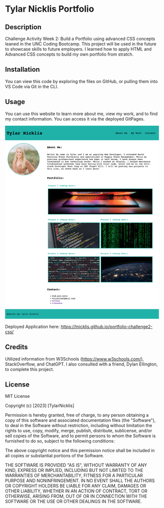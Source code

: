# Tylar Nicklis Portfolio

## Description
Challenge Activity Week 2: Build a Portfolio using advanced CSS concepts leaned in the UNC Coding Bootcamp. This project will be used in the future to showcase skills to future employers. I learned how to apply HTML and Advanced CSS concepts to build my own portfolio from stratch.

## Installation
You can view this code by exploring the files on GitHub, or pulling them into VS Code via Git in the CLI.

## Usage
You can use this website to learn more about me, view my work, and to find my contact information. You can access it via the deployed GitPages. 

![Project Screenshot](./assets/images/FinishedProjectSample.png)

Deployed Application here: https://tnicklis.github.io/portfolio-challenge2-css/

## Credits 
Utilized information from W3Schools (https://www.w3schools.com/), StackOverflow, and ChatGPT.
I also consulted with a friend, Dylan Ellington, to complete this project.

## License
MIT License

Copyright (c) [2023] [TylarNicklis]

Permission is hereby granted, free of charge, to any person obtaining a copy
of this software and associated documentation files (the "Software"), to deal
in the Software without restriction, including without limitation the rights
to use, copy, modify, merge, publish, distribute, sublicense, and/or sell
copies of the Software, and to permit persons to whom the Software is
furnished to do so, subject to the following conditions:

The above copyright notice and this permission notice shall be included in all
copies or substantial portions of the Software.

THE SOFTWARE IS PROVIDED "AS IS", WITHOUT WARRANTY OF ANY KIND, EXPRESS OR
IMPLIED, INCLUDING BUT NOT LIMITED TO THE WARRANTIES OF MERCHANTABILITY,
FITNESS FOR A PARTICULAR PURPOSE AND NONINFRINGEMENT. IN NO EVENT SHALL THE
AUTHORS OR COPYRIGHT HOLDERS BE LIABLE FOR ANY CLAIM, DAMAGES OR OTHER
LIABILITY, WHETHER IN AN ACTION OF CONTRACT, TORT OR OTHERWISE, ARISING FROM,
OUT OF OR IN CONNECTION WITH THE SOFTWARE OR THE USE OR OTHER DEALINGS IN THE
SOFTWARE.
